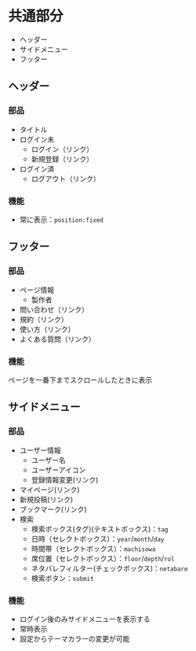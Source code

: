 # 共通部分

- ヘッダー
- サイドメニュー
- フッター

## ヘッダー

### 部品

- タイトル
- ログイン未
    - ログイン（リンク）
    - 新規登録（リンク）
- ログイン済
    - ログアウト（リンク）

### 機能

- 常に表示：`position:fixed`

## フッター

### 部品

- ページ情報
    - 製作者
- 問い合わせ（リンク）
- 規約（リンク）
- 使い方（リンク）
- よくある質問（リンク）

### 機能

ページを一番下までスクロールしたときに表示

## サイドメニュー

### 部品

- ユーザー情報
    - ユーザー名
    - ユーザーアイコン
    - 登録情報変更(リンク)
- マイページ(リンク)
- 新規投稿(リンク)
- ブックマーク(リンク)
- 検索
    - 検索ボックス(タグ)(テキストボックス)：`tag`
    - 日時（セレクトボックス）：`year`/`month`/`day`
    - 時間帯（セレクトボックス）：`machisowa`
    - 席位置（セレクトボックス）：`floor`/`depth`/`rol`
    - ネタバレフィルター(チェックボックス)：`netabare`
    - 検索ボタン：`submit`

### 機能

- ログイン後のみサイドメニューを表示する
- 常時表示
- 設定からテーマカラーの変更が可能
